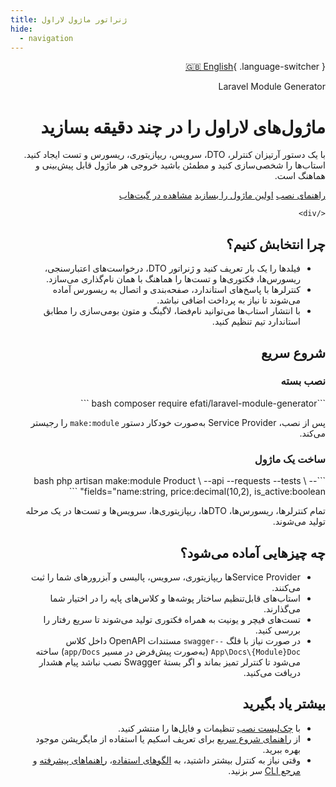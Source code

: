 ```yaml
---
title: ژنراتور ماژول لاراول
hide:
  - navigation
---
```


<div dir="rtl" markdown="1">

[🇬🇧 English](../en/){ .language-switcher }

<div class="hero">
  <div class="hero__content">
    <span class="hero__eyebrow">Laravel Module Generator</span>
    <h1 class="hero__title">ماژول‌های لاراول را در چند دقیقه بسازید</h1>
    <p class="hero__lead">با یک دستور آرتیزان کنترلر، DTO، سرویس، ریپازیتوری، ریسورس و تست ایجاد کنید. استاب‌ها را شخصی‌سازی کنید و مطمئن باشید خروجی هر ماژول قابل پیش‌بینی و هماهنگ است.</p>
    <div class="hero__actions">
      <a class="md-button md-button--primary" href="installation/">راهنمای نصب</a>
      <a class="md-button md-button--secondary" href="quickstart/">اولین ماژول را بسازید</a>
      <a class="md-button" href="https://github.com/AfshinEfati/laravel-module-generator" target="_blank" rel="noopener">مشاهده در گیت‌هاب</a>

    </div>
  </div>
</div>

## چرا انتخابش کنیم؟

- فیلدها را یک بار تعریف کنید و ژنراتور DTO، درخواست‌های اعتبارسنجی، ریسورس‌ها، فکتوری‌ها و تست‌ها را هماهنگ با همان نام‌گذاری می‌سازد.
- کنترلرها با پاسخ‌های استاندارد، صفحه‌بندی و اتصال به ریسورس آماده می‌شوند تا نیاز به پرداخت اضافی نباشد.
- با انتشار استاب‌ها می‌توانید نام‌فضا، لاگینگ و متون بومی‌سازی را مطابق استاندارد تیم تنظیم کنید.

## شروع سریع

<div class="landing-grid">
  <div class="landing-card" markdown="1">
    <h3>نصب بسته</h3>
    ```bash
    composer require efati/laravel-module-generator
    ```
    <p>پس از نصب، Service Provider به‌صورت خودکار دستور <code>make:module</code> را رجیستر می‌کند.</p>
  </div>
  <div class="landing-card" markdown="1">
    <h3>ساخت یک ماژول</h3>
    ```bash
    php artisan make:module Product \
      --api --requests --tests \
      --fields="name:string, price:decimal(10,2), is_active:boolean"
    ```
    <p>تمام کنترلرها، ریسورس‌ها، DTOها، ریپازیتوری‌ها، سرویس‌ها و تست‌ها در یک مرحله تولید می‌شوند.</p>
  </div>
</div>

## چه چیزهایی آماده می‌شود؟

- Service Providerها ریپازیتوری، سرویس، پالیسی و آبزرورهای شما را ثبت می‌کنند.
- استاب‌های قابل‌تنظیم ساختار پوشه‌ها و کلاس‌های پایه را در اختیار شما می‌گذارند.
- تست‌های فیچر و یونیت به همراه فکتوری تولید می‌شوند تا سریع رفتار را بررسی کنید.
- در صورت نیاز با فلگ `--swagger` مستندات OpenAPI داخل کلاس `App\Docs\{Module}Doc` (به‌صورت پیش‌فرض در مسیر `app/Docs`) ساخته می‌شود تا کنترلر تمیز بماند و اگر بستهٔ Swagger نصب نباشد پیام هشدار دریافت می‌کنید.

## بیشتر یاد بگیرید

- با [چک‌لیست نصب](installation.md) تنظیمات و فایل‌ها را منتشر کنید.
- از [راهنمای شروع سریع](quickstart.md) برای تعریف اسکیم یا استفاده از مایگریشن موجود بهره ببرید.
- وقتی نیاز به کنترل بیشتر داشتید، به [الگوهای استفاده](usage.md)، [راهنماهای پیشرفته](advanced.md) و [مرجع CLI](reference.md) سر بزنید.


</div>
